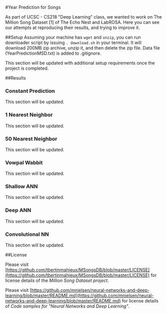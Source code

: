#Year Prediction for Songs

As part of UCSC - CS218 "Deep Learning" class, we wanted to work on The Million Song Dataset [1] of The Echo Nest and LabROSA. Here you can see our attempts at reproducing their results, and trying to improve it.


##Setup
Assuming your machine has ```wget``` and ```unzip```, you can run downloader script by issuing ```. download.sh``` in your terminal. It will download 200MB zip archive, unzip it, and then delete the zip file. Data file (YearPredictionMSD.txt) is added to .gitignore.

This section will be updated with additional setup requirements once the project is completed.


##Results

### Constant Prediction
This section will be updated.

### 1 Nearest Neighbor
This section will be updated.

### 50 Nearest Neighbor
This section will be updated.

### Vowpal Wabbit
This section will be updated.

### Shallow ANN
This section will be updated.

### Deep ANN
This section will be updated.

### Convolutional NN
This section will be updated.


##License

Please visit [https://github.com/tbertinmahieux/MSongsDB/blob/master/LICENSE](https://github.com/tbertinmahieux/MSongsDB/blob/master/LICENSE) for license details of the *Million Song Dataset project*.

Please visit [https://github.com/mnielsen/neural-networks-and-deep-learning/blob/master/README.md](https://github.com/mnielsen/neural-networks-and-deep-learning/blob/master/README.md) for license details of *Code samples for "Neural Networks and Deep Learning"*.